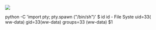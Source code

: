 ![](Maszyny/Linux/Traverxec/Pasted%20image%2020210802124624.png)

python -C 'import pty; pty.spawn ("/bin/sh")'
$ id
id - File Syste
uid=33( ww-data) gid=33(ww-data) groups=33 (ww-data)
$1
